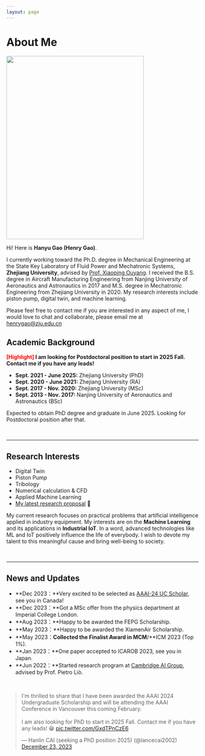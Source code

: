 ```yaml
---
layout: page
---
```


# About Me

<img src="https://hanyugaox.github.io/images/hanyugao.jpg" class="floatpic" width="360" height="480">

Hi! Here is **Hanyu Gao (Henry Gao)**.

I currently working toward the Ph.D. degree in Mechanical Engineering at the State Key Laboratory of Fluid Power and Mechatronic Systems, **Zhejiang University**, advised by [Prof. Xiaoping Ouyang](https://person.zju.edu.cn/0007202). I received the B.S. degree in Aircraft Manufacturing Engineering from Nanjing University of Aeronautics and Astronautics in 2017 and M.S. degree in Mechatronic Engineering from Zhejiang University in 2020. My research interests include piston pump, digital twin, and machine learning.

Please feel free to contact me if you are interested in any aspect of me, I would love to chat and collaborate, please email me at henrygao@zju.edu.cn


## Academic Background

**<font color='red'>[Highlight]</font> I am looking for Postdoctoral position to start in 2025 Fall. Contact me if you have any leads!**

- **Sept. 2021 - June 2025:** Zhejiang University (PhD)
- **Sept. 2020 - June 2021:** Zhejiang University (RA)
- **Sept. 2017 - Nov. 2020:** Zhejiang University (MSc)
- **Sept. 2013 - Nov. 2017:** Nanjing University of Aeronautics and Astronautics (BSc)

Expected to obtain PhD degree and graduate in June 2025. Looking for Postdoctoral position after that.

<br>

---

## Research Interests

- Digital Twin
- Piston Pump
- Tribology
- Numerical calculation & CFD
- Applied Machine Learning
- [My latest research proposal](https://caihanlin.com/file/proposal-2023.pdf) 🔗

My current research focuses on practical problems that artificial intelligence applied in industry equipment. My interests are on the **Machine Learning** and its applications in **Industrial IoT**. In a word, advanced technologies like ML and IoT positively influence the life of everybody.  I wish to devote my talent to this meaningful cause and bring well-being to society.

<br>

---

## News and Updates

- **Dec 2023：**Very excited to be selected as [AAAI-24 UC Scholar](https://aaai-uc.github.io/), see you in Canada!
- **Dec 2023：**Got a MSc offer from the physics department at Imperial College London.
- **Aug 2023：**Happy to be awarded the FEPG Scholarship.
- **May 2023：**Happy to be awarded the XiamenAir Scholarship.
- **May 2023：**Collected the Finalist Award in MCM**/**ICM 2023 (Top 1%).
- **Jan 2023：**One paper accepted to ICAROB 2023, see you in Japan.
- **Jun 2022：**Started research program at [Cambridge AI Group](https://www.cl.cam.ac.uk/research/ai/), advised by Prof. Pietro Liò.

<br>

<blockquote class="twitter-tweet"><p lang="en" dir="ltr">I&#39;m thrilled to share that I have been awarded the AAAI 2024 Undergraduate Scholarship and will be attending the AAAI Conference in Vancouver this coming February.<br><br>I am also looking for PhD to start in 2025 Fall. Contact me if you have any leads! 😁 <a href="https://t.co/GxdTPnCzE6">pic.twitter.com/GxdTPnCzE6</a></p>&mdash; Hanlin CAI (seeking a PhD position 2025) (@lancecai2002) <a href="https://twitter.com/lancecai2002/status/1738533328490463639?ref_src=twsrc%5Etfw">December 23, 2023</a></blockquote> <script async src="https://platform.twitter.com/widgets.js" charset="utf-8"></script>
